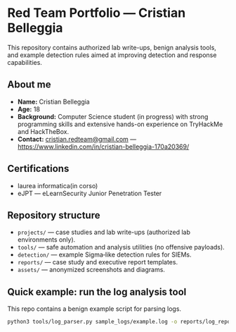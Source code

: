 # Red Team Portfolio — Cristian Belleggia

This repository contains authorized lab write-ups, benign analysis tools, and example detection rules aimed at improving detection and response capabilities.

## About me
- **Name:** Cristian Belleggia  
- **Age:** 18  
- **Background:** Computer Science student (in progress) with strong programming skills and extensive hands-on experience on TryHackMe and HackTheBox.  
- **Contact:** cristian.redteam@gmail.com — https://www.linkedin.com/in/cristian-belleggia-170a20369/

## Certifications
- laurea informatica(in corso)
- eJPT — eLearnSecurity Junior Penetration Tester  


## Repository structure
- `projects/` — case studies and lab write-ups (authorized lab environments only).  
- `tools/` — safe automation and analysis utilities (no offensive payloads).  
- `detection/` — example Sigma‑like detection rules for SIEMs.  
- `reports/` — case study and executive report templates.  
- `assets/` — anonymized screenshots and diagrams.

## Quick example: run the log analysis tool
This repo contains a benign example script for parsing logs.

```bash
python3 tools/log_parser.py sample_logs/example.log -o reports/log_report.json
